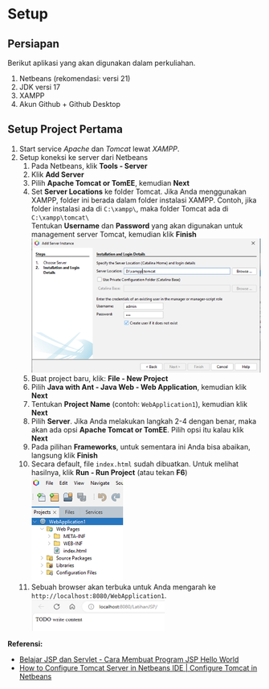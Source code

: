# Setup

## Persiapan
Berikut aplikasi yang akan digunakan dalam perkuliahan.
1. Netbeans (rekomendasi: versi 21)
2. JDK versi 17
3. XAMPP
4. Akun Github + Github Desktop

## Setup Project Pertama

1. Start service _Apache_ dan _Tomcat_ lewat _XAMPP_.
2. Setup koneksi ke server dari Netbeans
   1. Pada Netbeans, klik **Tools - Server**
   2. Klik **Add Server**
   3. Pilih **Apache Tomcat or TomEE**, kemudian **Next**
   4. Set **Server Locations** ke folder Tomcat. Jika Anda menggunakan XAMPP, folder ini berada dalam folder instalasi XAMPP. Contoh, jika folder instalasi ada di `C:\xampp\`, maka folder Tomcat ada di `C:\xampp\tomcat\`\
      Tentukan **Username** dan **Password** yang akan digunakan untuk management server Tomcat, kemudian klik **Finish**\
      ![](res/setup-project-4.png)
   5. Buat project baru, klik: **File - New Project**
   6. Pilih **Java with Ant - Java Web - Web Application**, kemudian klik **Next**
   7. Tentukan **Project Name** (contoh: `WebApplication1`), kemudian klik **Next**
   8. Pilih **Server**. Jika Anda melakukan langkah 2-4 dengan benar, maka akan ada opsi **Apache Tomcat or TomEE**. Pilih opsi itu kalau klik **Next**
   9. Pada pilihan **Frameworks**, untuk sementara ini Anda bisa abaikan, langsung klik **Finish**
   10. Secara default, file `index.html` sudah dibuatkan. Untuk melihat hasilnya, klik **Run - Run Project** (atau tekan **F6**)
       ![](res/setup-project-10.png) 
   11. Sebuah browser akan terbuka untuk Anda mengarah ke `http://localhost:8080/WebApplication1`.\
       ![](res/setup-project-11.png)

**Referensi:**
- [Belajar JSP dan Servlet - Cara Membuat Program JSP Hello World](https://www.youtube.com/watch?v=-d2GobvWdro)
- [How to Configure Tomcat Server in Netbeans IDE | Configure Tomcat in Netbeans](https://www.youtube.com/watch?v=KnkKZ2zDfIM)